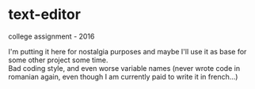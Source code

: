 # text-editor
college assignment - 2016

I'm putting it here for nostalgia purposes and maybe I'll use it as base for some other project some time. <br>
Bad coding style, and even worse variable names (never wrote code in romanian again, even though I am currently paid to write it in french...)

